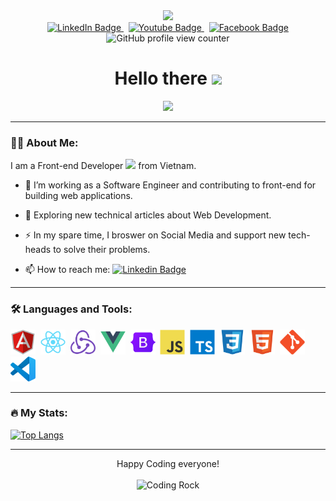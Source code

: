 <!-- GIFs and Badges -->
<div id="header" align="center">
  <img src="https://media0.giphy.com/media/v1.Y2lkPTc5MGI3NjExYzUzOWIzN2Y2MzY5NDY3OGY5MmM3ZTc5NzFlNGVlNTZjODQ2N2ZiMiZlcD12MV9pbnRlcm5hbF9naWZzX2dpZklkJmN0PWc/x7buvnCzvYPV7Rytvy/giphy.gif" width="250"/>
  <div id="badges">
    <a href="https://www.linkedin.com/in/linhdoan3108" target="_blank">
      <img src="https://img.shields.io/badge/LinkedIn-0077B5?style=for-the-badge&logo=linkedin&logoColor=white" alt="LinkedIn Badge"/>
    </a>
    &nbsp;
    <a href="https://www.youtube.com/channel/UCFezjIpqWZCl4natqzGxj_Q" target="_blank">
      <img src="https://img.shields.io/badge/YouTube-FF0000?style=for-the-badge&logo=youtube&logoColor=white" alt="Youtube Badge"/>
    </a>
    &nbsp;
    <a href="https://www.facebook.com/RockerInNight" target="_blank">
      <img src="https://img.shields.io/badge/Facebook-1877F2?style=for-the-badge&logo=facebook&logoColor=white" alt="Facebook Badge"/>
    </a>
  </div>
  <img src="https://komarev.com/ghpvc/?username=rockerinnight&style=flat-square&color=blue" alt="GitHub profile view counter"/>
  <h1>
    Hello there
    <img src="https://media.giphy.com/media/hvRJCLFzcasrR4ia7z/giphy.gif" width="25"/>
  </h1>
</div>

<!-- About Me -->
<div align="center">
  <img src="https://media.giphy.com/media/dWesBcTLavkZuG35MI/giphy.gif" height="300"/>
</div>

---

### :man_technologist: About Me:
I am a Front-end Developer <img src="https://media.giphy.com/media/WUlplcMpOCEmTGBtBW/giphy.gif" width="30"> from Vietnam.

- :telescope: I’m working as a Software Engineer and contributing to front-end for building web applications.

- :seedling: Exploring new technical articles about Web Development.

- :zap: In my spare time, I broswer on Social Media and support new tech-heads to solve their problems.

- :mailbox: How to reach me: [![Linkedin Badge](https://img.shields.io/badge/-kakbar-blue?style=flat&logo=Linkedin&logoColor=white)](https://www.linkedin.com/in/linhdoan3108)

---

<!-- Languages and Tools -->
### :hammer_and_wrench: Languages and Tools:
<div>
  <img src="https://github.com/devicons/devicon/blob/master/icons/angularjs/angularjs-original.svg" title="Angular" alt="Angular" width="40" height="40"/>&nbsp;
  <img src="https://github.com/devicons/devicon/blob/master/icons/react/react-original.svg" title="React" alt="React" width="40" height="40"/>&nbsp;
  <img src="https://github.com/devicons/devicon/blob/master/icons/redux/redux-original.svg" title="Redux" alt="Redux" width="40" height="40"/>&nbsp;
  <img src="https://github.com/devicons/devicon/blob/master/icons/vuejs/vuejs-original.svg" title="Vue" alt="Vue" width="40" height="40"/>&nbsp;
  <img src="https://github.com/devicons/devicon/blob/master/icons/bootstrap/bootstrap-original.svg" title="Bootstrap" alt="Bootstrap" width="40" height="40"/>&nbsp;
  <img src="https://github.com/devicons/devicon/blob/master/icons/javascript/javascript-original.svg" title="JavaScript" alt="JavaScript" width="40" height="40"/>&nbsp;
  <img src="https://github.com/devicons/devicon/blob/master/icons/typescript/typescript-original.svg" title="TypeScript" alt="TypeScript" width="40" height="40"/>&nbsp;
  <img src="https://github.com/devicons/devicon/blob/master/icons/css3/css3-original.svg" title="CSS3" alt="CSS3" width="40" height="40"/>&nbsp;
  <img src="https://github.com/devicons/devicon/blob/master/icons/html5/html5-original.svg" title="HTML5" alt="HTML5" width="40" height="40"/>&nbsp;
  <img src="https://github.com/devicons/devicon/blob/master/icons/git/git-original.svg" title="Git" **alt="Git" width="40" height="40"/>
  <img src="https://github.com/devicons/devicon/blob/master/icons/vscode/vscode-original.svg" title="VSCode" alt="VSCode" width="40" height="40"/>&nbsp;
</div>

---

<!-- Languages and Tools -->
### :fire: My Stats:
[![Top Langs](https://github-readme-stats.vercel.app/api/top-langs/?username=rockerinnight&layout=compact&theme=vision-friendly-dark)](https://github.com/anuraghazra/github-readme-stats)

---

<div align="center">
<div>Happy Coding everyone!</div>
<div>&nbsp;</div>
<img src="https://media0.giphy.com/media/v1.Y2lkPTc5MGI3NjExZGExOTRkZDdjMzNhZTFkMjA3YjA4ZWE4YzBjMmEyNjcxNjM1NmE4NiZlcD12MV9pbnRlcm5hbF9naWZzX2dpZklkJmN0PWc/3oEdU6U2i6DbHvFJAc/giphy.gif" alt="Coding Rock" />
</div>
